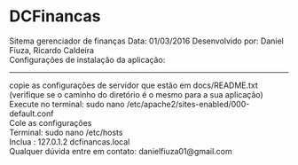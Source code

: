# DCFinancas
Sitema gerenciador de finanças
Data: 01/03/2016
Desenvolvido por:
Daniel Fiuza,
Ricardo Caldeira
<br>
Configurações de instalação da aplicação:
<hr>
copie as configurações de servidor que estão em docs/README.txt 
<br>
(verifique se o caminho do diretório é o mesmo para a sua aplicação)
<br>
Execute no terminal: sudo nano /etc/apache2/sites-enabled/000-default.conf
<br>
Cole as configurações
<br>
Terminal: sudo nano /etc/hosts
<br>
Inclua : 127.0.1.2       dcfinancas.local
<br>
Qualquer dúvida entre em contato: danielfiuza01@gmail.com






